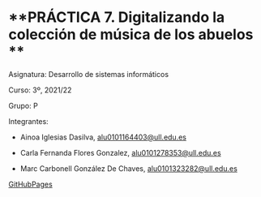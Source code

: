 # **PRÁCTICA 7. Digitalizando la colección de música de los abuelos **

Asignatura: Desarrollo de sistemas informáticos

Curso: 3º, 2021/22

Grupo: P

Integrantes:

- Ainoa Iglesias Dasilva, alu0101164403@ull.edu.es

- Carla Fernanda Flores Gonzalez, alu0101278353@ull.edu.es

- Marc Carbonell González De Chaves, alu0101323282@ull.edu.es

[GitHubPages]()